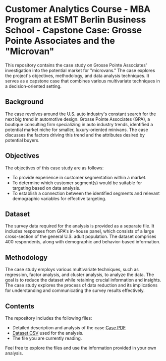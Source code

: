 # Customer Analytics Course - MBA Program at ESMT Berlin Business School - Capstone Case: Grosse Pointe Associates and the "Microvan"

This repository contains the case study on Grosse Pointe Associates' investigation into the potential market for "microvans." The case explores the project's objectives, methodology, and data analysis techniques. It serves as a capstone case that combines various multivariate techniques in a decision-oriented setting.

## Background

The case revolves around the U.S. auto industry's constant search for the next big trend in automotive design. Grosse Pointe Associates (GPA), a boutique consulting firm specializing in auto industry trends, identified a potential market niche for smaller, luxury-oriented minivans. The case discusses the factors driving this trend and the attributes desired by potential buyers.

## Objectives

The objectives of this case study are as follows:

- To provide experience in customer segmentation within a market.
- To determine which customer segment(s) would be suitable for targeting based on data analysis.
- To establish a connection between the identified segments and relevant demographic variables for effective targeting.

## Dataset

The survey data required for the analysis is provided as a separate file. It includes responses from GPA's in-house panel, which consists of a large cross-section of the general U.S. adult population. The dataset comprises 400 respondents, along with demographic and behavior-based information.

## Methodology

The case study employs various multivariate techniques, such as regression, factor analysis, and cluster analysis, to analyze the data. The goal is to reduce the dataset while retaining crucial information and insights. The case study explores the process of data reduction and its implications for understanding and communicating the survey results effectively.

## Contents

The repository includes the following files:

- Detailed description and analysis of the case [Case PDF](https://github.com/MatiasGrob/MicrovanCase/blob/main/CUSA_S7_S2_Microvan%20Capstone%20Case%20(1).pdf)
- [Dataset CSV](link-to-dataset) used for the analysis.
- The file you are currently reading.

Feel free to explore the files and use the information provided in your own analysis.
